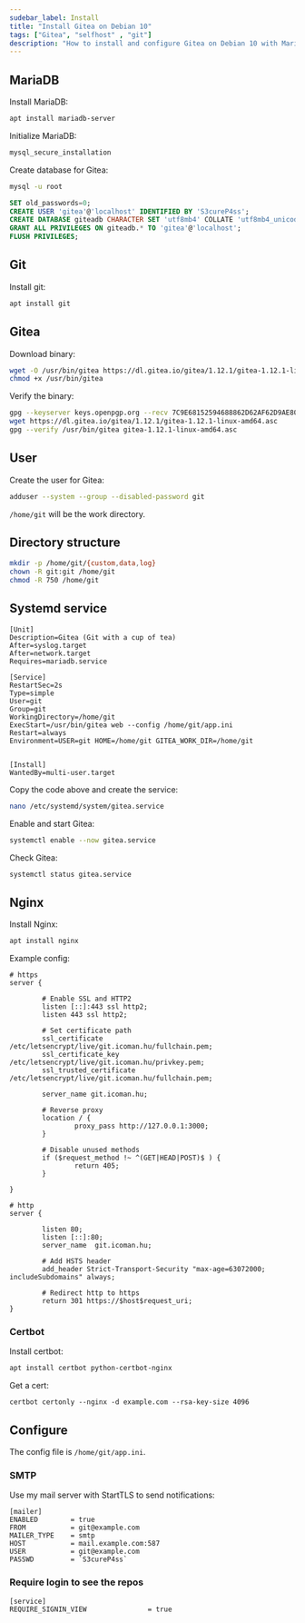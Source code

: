 ```yaml
---
sudebar_label: Install
title: "Install Gitea on Debian 10"
tags: ["Gitea", "selfhost" , "git"]
description: "How to install and configure Gitea on Debian 10 with MariaDB and Nginx."
---
```


## MariaDB

Install MariaDB:

``` bash
apt install mariadb-server
```

Initialize MariaDB:

``` bash
mysql_secure_installation
```

Create database for Gitea:

``` bash
mysql -u root
```

``` sql
SET old_passwords=0;
CREATE USER 'gitea'@'localhost' IDENTIFIED BY 'S3cureP4ss';
CREATE DATABASE giteadb CHARACTER SET 'utf8mb4' COLLATE 'utf8mb4_unicode_ci';
GRANT ALL PRIVILEGES ON giteadb.* TO 'gitea'@'localhost';
FLUSH PRIVILEGES;
```

## Git

Install git:

``` bash
apt install git
```

## Gitea

Download binary:

``` bash
wget -O /usr/bin/gitea https://dl.gitea.io/gitea/1.12.1/gitea-1.12.1-linux-amd64
chmod +x /usr/bin/gitea
```

Verify the binary:

``` bash
gpg --keyserver keys.openpgp.org --recv 7C9E68152594688862D62AF62D9AE806EC1592E2
wget https://dl.gitea.io/gitea/1.12.1/gitea-1.12.1-linux-amd64.asc
gpg --verify /usr/bin/gitea gitea-1.12.1-linux-amd64.asc
```

## User

Create the user for Gitea:

``` bash
adduser --system --group --disabled-password git
```

`/home/git` will be the work directory.

## Directory structure

``` bash
mkdir -p /home/git/{custom,data,log}
chown -R git:git /home/git
chmod -R 750 /home/git
```

## Systemd service

```
[Unit]
Description=Gitea (Git with a cup of tea)
After=syslog.target
After=network.target
Requires=mariadb.service

[Service]
RestartSec=2s
Type=simple
User=git
Group=git
WorkingDirectory=/home/git
ExecStart=/usr/bin/gitea web --config /home/git/app.ini
Restart=always
Environment=USER=git HOME=/home/git GITEA_WORK_DIR=/home/git


[Install]
WantedBy=multi-user.target
```

Copy the code above and create the service:

``` bash
nano /etc/systemd/system/gitea.service
```

Enable and start Gitea:

``` bash
systemctl enable --now gitea.service
```

Check Gitea:

``` bash
systemctl status gitea.service
```

## Nginx

Install Nginx:

``` bash
apt install nginx
```

Example config:

```
# https
server {

        # Enable SSL and HTTP2
        listen [::]:443 ssl http2;
        listen 443 ssl http2;

        # Set certificate path
        ssl_certificate /etc/letsencrypt/live/git.icoman.hu/fullchain.pem;
        ssl_certificate_key /etc/letsencrypt/live/git.icoman.hu/privkey.pem;
        ssl_trusted_certificate /etc/letsencrypt/live/git.icoman.hu/fullchain.pem;

        server_name git.icoman.hu;

        # Reverse proxy
        location / {
                proxy_pass http://127.0.0.1:3000;
        }

        # Disable unused methods
        if ($request_method !~ ^(GET|HEAD|POST)$ ) {
                return 405;
        }

}

# http
server {

        listen 80;
        listen [::]:80;
        server_name  git.icoman.hu;

        # Add HSTS header
        add_header Strict-Transport-Security "max-age=63072000; includeSubdomains" always;

        # Redirect http to https
        return 301 https://$host$request_uri;
}

```

### Certbot

Install certbot:

``` bash
apt install certbot python-certbot-nginx
```

Get a cert:

```
certbot certonly --nginx -d example.com --rsa-key-size 4096
```

## Configure

The config file is `/home/git/app.ini`.

### SMTP

Use my mail server with StartTLS to send notifications:

```
[mailer]
ENABLED        = true
FROM           = git@example.com
MAILER_TYPE    = smtp
HOST           = mail.example.com:587
USER           = git@example.com
PASSWD         = `S3cureP4ss`
```

### Require login to see the repos

```
[service]
REQUIRE_SIGNIN_VIEW               = true
```
